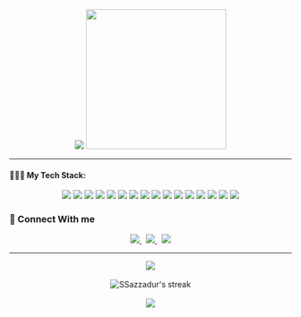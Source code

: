 <div align="center">
	<img src="https://readme-typing-svg.herokuapp.com/?lines=Hello,+There!+👋;This+is+SSazzadur....;Nice+to+see+you!😀&center=true&size=30">
	<img height="250px" src="https://github.com/SSazzadur/SSazzadur/blob/master/robo.svg">
</div>

<hr/>

#### 👨🏻‍💻 My Tech Stack:
<div align="center">
<img src="https://img.icons8.com/color/48/000000/javascript.png"/>
<img src="https://img.icons8.com/color/48/000000/react-native.png"/>
<!-- <img src="https://img.icons8.com/color/48/000000/typescript.png"/> -->
<img src="https://img.icons8.com/color/48/000000/nodejs.png"/>
<img src="https://img.icons8.com/color/48/000000/visual-studio.png"/>
<img src="https://img.icons8.com/color/48/000000/npm.png"/>
<img src="https://img.icons8.com/color/48/000000/java.png"/>
<img src="https://img.icons8.com/color/48/000000/c-plus-plus.png"/>
<img src="https://img.icons8.com/color/48/000000/c.png"/>
<img src="https://img.icons8.com/color/48/000000/php.png"/>
<img src="https://img.icons8.com/color/48/000000/mysql.png"/>
<img src="https://img.icons8.com/color/48/000000/git.png"/>
<img src="https://img.icons8.com/color/48/000000/github--v1.png"/>
<img src="https://img.icons8.com/color/48/000000/css3.png"/>
<img src="https://img.icons8.com/color/48/000000/html-5.png"/>
<img src="https://img.icons8.com/color/48/000000/sass.png"/>
<img src="https://img.icons8.com/color/48/000000/bootstrap.png"/>
</div>


### 💬 Connect With me
<p align="center">
  <a href="https://www.linkedin.com/in/sazzadur-rahman-b69a461b8/">
    <img src="https://img.shields.io/badge/LinkedIn-%230077B5.svg?&style=flat-square&logo=linkedin&logoColor=white">
  </a>
<!--   &nbsp;
  <a href="https://github.com/SSazzadur/">
    <img src="https://img.shields.io/badge/Github-%230A0A0A.svg?&style=flat-square&logo=Github&logoColor=white">  
  </a> -->
  &nbsp;
  <a href="https://instagram.com/sazzadur.0?utm_medium=copy_link">
    <img src="https://img.shields.io/badge/Instagram-%23E4405F.svg?&style=flat-square&logo=instagram&logoColor=white">
  </a>
  &nbsp;
  <a href="https://twitter.com/SRahman7664?s=01/">
    <img src="https://img.shields.io/badge/twitter-%230077D4.svg?&style=flat-square&logo=twitter&logoColor=white">
  </a>
</p>

<hr>

<div align="center">
<img src="https://github-readme-stats.vercel.app/api/top-langs/?username=SSazzadur&theme=gotham&layout=compact" />
</div>
<br/>
<div align="center">
<img alt="SSazzadur's streak" src="https://github-readme-streak-stats.herokuapp.com/?user=SSazzadur&theme=gotham"/>
</div>
<br/>
<div align="center">
<img src="https://github-readme-stats.vercel.app/api?username=SSazzadur&&show_icons=true&theme=gotham"/>
</div>

<!-- title_color=00edc6&icon_color=33d900&text_color=daf7dc&bg_color=151515 -->














<!--
### Hi there 👋

**SSahil404/SSahil404** is a ✨ _special_ ✨ repository because its `README.md` (this file) appears on your GitHub profile.

Here are some ideas to get you started:

- 🔭 I’m currently working on ...
- 🌱 I’m currently learning ...
- 👯 I’m looking to collaborate on ...
- 🤔 I’m looking for help with ...
- 💬 Ask me about ...
- 📫 How to reach me: ...
- 😄 Pronouns: ...
- ⚡ Fun fact: ...
-->
